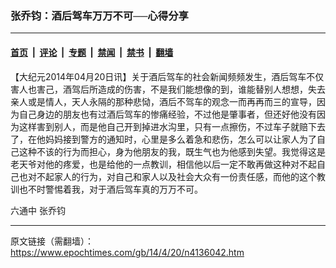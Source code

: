 ### 张乔钧：酒后驾车万万不可──心得分享

---

#### [首页](../../../..?n4136042) &nbsp;|&nbsp; [评论](../../../../../epoch-comment?n4136042) &nbsp;|&nbsp; [专题](../../../../../epoch-special?n4136042) &nbsp;|&nbsp; [禁闻](../../../../../epoch-news?n4136042) &nbsp;|&nbsp; [禁书](../../../../../books?n4136042) &nbsp;|&nbsp; [翻墙](https://github.com/gfw-breaker/nogfw/blob/master/README.md?n4136042)


<div class="post_content" id="artbody" itemprop="articleBody">
 <!-- article content begin -->
 <p>
  【大纪元2014年04月20日讯】关于酒后驾车的社会新闻频频发生，酒后驾车不仅害人也害己，酒驾后所造成的伤害，不是我们能想像的到，谁能替别人想想，失去亲人或是情人，天人永隔的那种悲恸，酒后不驾车的观念一而再再而三的宣导，因为自己身边的朋友也有过酒后驾车的惨痛经验，不过他是肇事者，但还好他没有因为这样害到别人，而是他自己开到掉进水沟里，只有一点擦伤，不过车子就赔下去了，在他妈妈接到警方的通知时，心里是多么着急和悲伤，怎么可以让家人为了自己这种不该的行为而担心，身为他朋友的我，既生气也为他感到失望。我觉得这是老天爷对他的疼爱，也是给他的一点教训，相信他以后一定不敢再做这种对不起自己也对不起家人的行为，对自己和家人以及社会大众有一份责任感，而他的这个教训也不时警惕着我，对于酒后驾车真的万万不可。
 </p>
 <p>
  <p>
   六通中   张乔钧
  </p>
  <!-- article content end -->
  <div id="below_article_ad">
  </div>
 </p>
</div>


---

原文链接（需翻墙）：https://www.epochtimes.com/gb/14/4/20/n4136042.htm
